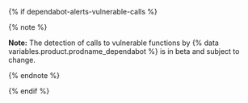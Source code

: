 {% if dependabot-alerts-vulnerable-calls %}

{% note %}

**Note:** The detection of calls to vulnerable functions by {% data variables.product.prodname_dependabot %} is in beta and subject to change.

{% endnote %}

{% endif %}
